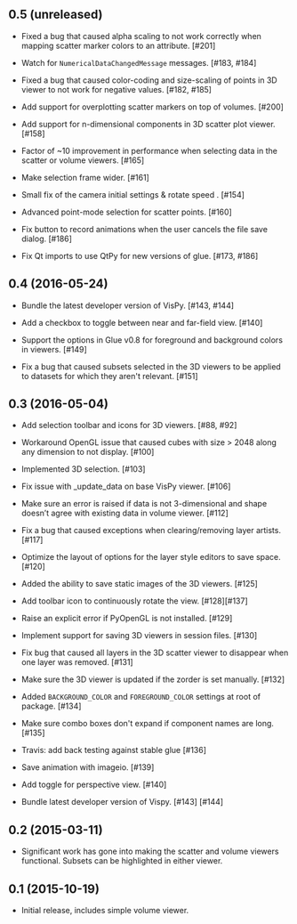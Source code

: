 0.5 (unreleased)
----------------

- Fixed a bug that caused alpha scaling to not work correctly when mapping
  scatter marker colors to an attribute. [#201]

- Watch for ``NumericalDataChangedMessage`` messages. [#183, #184]

- Fixed a bug that caused color-coding and size-scaling of points in 3D viewer
  to not work for negative values. [#182, #185]

- Add support for overplotting scatter markers on top of volumes. [#200]

- Add support for n-dimensional components in 3D scatter plot viewer. [#158]

- Factor of ~10 improvement in performance when selecting data in the scatter
  or volume viewers. [#165]

- Make selection frame wider. [#161]

- Small fix of the camera initial settings & rotate speed . [#154] 

- Advanced point-mode selection for scatter points. [#160]

- Fix button to record animations when the user cancels the file save dialog.
  [#186]

- Fix Qt imports to use QtPy for new versions of glue. [#173, #186]

0.4 (2016-05-24)
----------------

- Bundle the latest developer version of VisPy. [#143, #144]

- Add a checkbox to toggle between near and far-field view. [#140]

- Support the options in Glue v0.8 for foreground and background colors in viewers. [#149]

- Fix a bug that caused subsets selected in the 3D viewers to be applied to
  datasets for which they aren't relevant. [#151]

0.3 (2016-05-04)
----------------

- Add selection toolbar and icons for 3D viewers. [#88, #92] 

- Workaround OpenGL issue that caused cubes with size > 2048 along any
  dimension to not display. [#100]

- Implemented 3D selection. [#103]

- Fix issue with _update_data on base VisPy viewer. [#106]

- Make sure an error is raised if data is not 3-dimensional and shape doesn’t
  agree with existing data in volume viewer. [#112]

- Fix a bug that caused exceptions when clearing/removing layer artists. [#117]

- Optimize the layout of options for the layer style editors to save space. [#120]

- Added the ability to save static images of the 3D viewers. [#125]

- Add toolbar icon to continuously rotate the view. [#128][#137]

- Raise an explicit error if PyOpenGL is not installed. [#129]

- Implement support for saving 3D viewers in session files. [#130]

- Fix bug that caused all layers in the 3D scatter viewer to disappear when
  one layer was removed. [#131]

- Make sure the 3D viewer is updated if the zorder is set manually. [#132]

- Added ``BACKGROUND_COLOR`` and ``FOREGROUND_COLOR`` settings at root of package. [#134]

- Make sure combo boxes don't expand if component names are long. [#135]

- Travis: add back testing against stable glue [#136]

- Save animation with imageio. [#139]

- Add toggle for perspective view. [#140]

- Bundle latest developer version of Vispy. [#143] [#144]



0.2 (2015-03-11)
----------------

- Significant work has gone into making the scatter and volume viewers
  functional. Subsets can be highlighted in either viewer.

0.1 (2015-10-19)
----------------

- Initial release, includes simple volume viewer.
